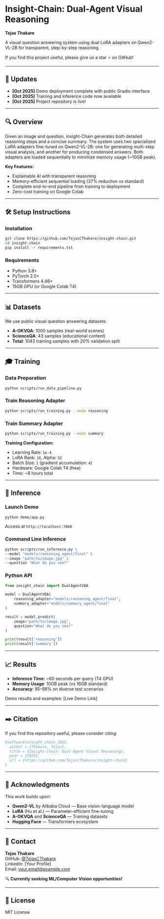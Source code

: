 # Insight-Chain: Dual-Agent Visual Reasoning

**Tejas Thakare**

A visual question answering system using dual LoRA adapters on Qwen2-VL-2B for transparent, step-by-step reasoning.

If you find this project useful, please give us a star ⭐ on GitHub!

---

## 🚀 Updates

- **[Oct 2025]** Demo deployment complete with public Gradio interface  
- **[Oct 2025]** Training and inference code now available  
- **[Oct 2025]** Project repository is live!  

---

## 🔍 Overview

Given an image and question, Insight-Chain generates both detailed reasoning steps and a concise summary. The system uses two specialized LoRA adapters fine-tuned on Qwen2-VL-2B: one for generating multi-step visual analysis, and another for producing condensed answers. Both adapters are loaded sequentially to minimize memory usage (~10GB peak).

**Key Features:**
- Explainable AI with transparent reasoning  
- Memory-efficient sequential loading (37% reduction vs standard)  
- Complete end-to-end pipeline from training to deployment  
- Zero-cost training on Google Colab  

---

## 🛠️ Setup Instructions

### Installation
```bash
git clone https://github.com/TejasCThakare/insight-chain.git
cd insight-chain
pip install -r requirements.txt
```

### Requirements
- Python 3.8+  
- PyTorch 2.0+  
- Transformers 4.46+  
- 15GB GPU (or Google Colab T4)  

---

## 📊 Datasets

We use public visual question answering datasets:
- **A-OKVQA**: 1000 samples (real-world scenes)  
- **ScienceQA**: 43 samples (educational content)  
- **Total**: 1043 training samples with 20% validation split  

---

## 🎓 Training

### Data Preparation
```bash
python scripts/run_data_pipeline.py
```

### Train Reasoning Adapter
```bash
python scripts/run_training.py --mode reasoning
```

### Train Summary Adapter
```bash
python scripts/run_training.py --mode summary
```

**Training Configuration:**
- Learning Rate: `1e-4`  
- LoRA Rank: `16`, Alpha: `32`  
- Batch Size: `1` (gradient accumulation: `4`)  
- Hardware: Google Colab T4 (free)  
- Time: ~8 hours total  

---

## 🧪 Inference

### Launch Demo
```bash
python demo/app.py
```
Access at `http://localhost:7860`

### Command Line Inference
```bash
python scripts/run_inference.py \
--model "models/reasoning_agent/final" \
--image "path/to/image.jpg" \
--question "What do you see?"
```

### Python API
```python
from insight_chain import DualAgentVQA

model = DualAgentVQA(
    reasoning_adapter="models/reasoning_agent/final",
    summary_adapter="models/summary_agent/final"
)

result = model.predict(
    image="path/to/image.jpg",
    question="What do you see?"
)

print(result['reasoning'])
print(result['summary'])
```

---

## 📈 Results

- **Inference Time**: ~60 seconds per query (T4 GPU)  
- **Memory Usage**: 10GB peak (vs 16GB standard)  
- **Accuracy**: 95–98% on diverse test scenarios  

Demo results and examples: [Live Demo Link]

---

## ✒️ Citation
If you find this repository useful, please consider citing:
```bibtex
@software{insight_chain_2025,
  author = {Thakare, Tejas},
  title = {Insight-Chain: Dual-Agent Visual Reasoning},
  year = {2025},
  url = {https://github.com/TejasCThakare/insight-chain}
}
```

---

## 🙏 Acknowledgments

This work builds upon:
- **Qwen2-VL** by Alibaba Cloud — Base vision-language model  
- **LoRA** (Hu et al.) — Parameter-efficient fine-tuning  
- **A-OKVQA** and **ScienceQA** — Training datasets  
- **Hugging Face** — Transformers ecosystem  

---

## 📧 Contact

**Tejas Thakare**  
GitHub: [@TejasCThakare](https://github.com/TejasCThakare)  
LinkedIn: [Your Profile]  
Email: your.email@example.com  

🔍 **Currently seeking ML/Computer Vision opportunities!**

---

## 📜 License

MIT License
